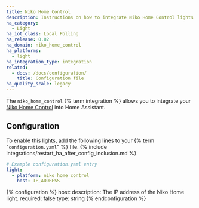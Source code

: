 ```yaml
---
title: Niko Home Control
description: Instructions on how to integrate Niko Home Control lights into Home Assistant.
ha_category:
  - Light
ha_iot_class: Local Polling
ha_release: 0.82
ha_domain: niko_home_control
ha_platforms:
  - light
ha_integration_type: integration
related:
  - docs: /docs/configuration/
    title: Configuration file
ha_quality_scale: legacy
---
```


The `niko_home_control` {% term integration %} allows you to integrate your [Niko Home Control](https://www.niko.eu/enus/products/niko-home-control) into Home Assistant.

## Configuration

To enable this lights, add the following lines to your {% term "`configuration.yaml`" %} file.
{% include integrations/restart_ha_after_config_inclusion.md %}

```yaml
# Example configuration.yaml entry
light:
  - platform: niko_home_control
    host: IP_ADDRESS
```

{% configuration %}
host:
  description: The IP address of the Niko Home light.
  required: false
  type: string
{% endconfiguration %}
